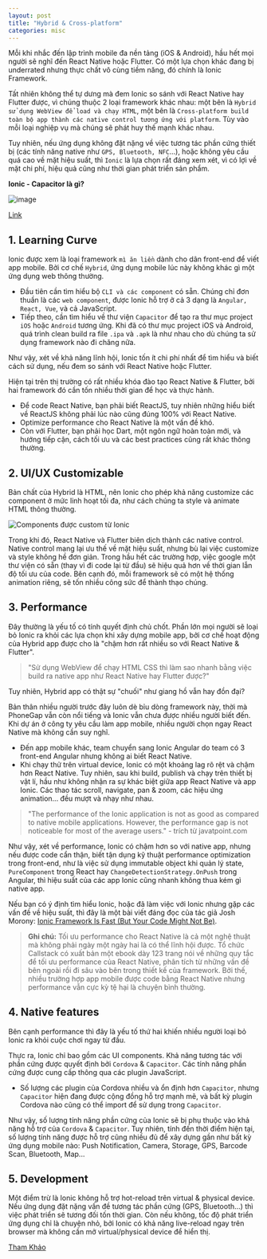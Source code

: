 ```yaml
---
layout: post
title: "Hybrid & Cross-platform"
categories: misc
---
```


Mỗi khi nhắc đến lập trình mobile đa nền tảng (iOS & Android), hầu hết mọi người sẽ nghĩ đến React Native hoặc Flutter. Có một lựa chọn khác đang bị underrated nhưng thực chất vô cùng tiềm năng, đó chính là Ionic Framework.

Tất nhiên không thể tự dưng mà đem Ionic so sánh với React Native hay Flutter được, vì chúng thuộc 2 loại framework khác nhau: một bên là `Hybrid sử dụng WebView để load và chạy HTML`, một bên là `Cross-platform build toàn bộ app thành các native control tương ứng với platform`. Tùy vào mỗi loại nghiệp vụ mà chúng sẽ phát huy thế mạnh khác nhau.

Tuy nhiên, nếu ứng dụng không đặt nặng về việc tương tác phần cứng thiết bị (các tính năng native như `GPS, Bluetooth, NFC`...), hoặc không yêu cầu quá cao về mặt hiệu suất, thì `Ionic` là lựa chọn rất đáng xem xét, vì có lợi về mặt chi phí, hiệu quả cũng như thời gian phát triển sản phẩm.

**Ionic - Capacitor là gì?**

![image](https://github.com/user-attachments/assets/fdc418ca-573c-4a37-8b32-c7ad5210735d)

[Link]()

## 1. Learning Curve

Ionic được xem là loại framework `mì ăn liền` dành cho dân front-end để viết app mobile. Bởi cơ chế `Hybrid`, ứng dụng mobile lúc này không khác gì một ứng dụng web thông thường.

- Đầu tiên cần tìm hiểu bộ `CLI và các component` có sẵn. Chúng chỉ đơn thuần là các `web component`, được Ionic hỗ trợ ở cả 3 dạng là `Angular, React, Vue`, và cả JavaScript.
- Tiếp theo, cần tìm hiểu về thư viện `Capacitor` để tạo ra thư mục project `iOS` hoặc `Android` tương ứng. Khi đã có thư mục project iOS và Android, quá trình clean build ra file `.ipa` và `.apk` là như nhau cho dù chúng ta sử dụng framework nào đi chăng nữa.

Như vậy, xét về khả năng lĩnh hội, Ionic tốn ít chi phí nhất để tìm hiểu và biết cách sử dụng, nếu đem so sánh với React Native hoặc Flutter.

Hiện tại trên thị trường có rất nhiều khóa đào tạo React Native & Flutter, bởi hai framework đó cần tốn nhiều thời gian để học và thực hành.

- Để code React Native, bạn phải biết ReactJS, tuy nhiên những hiểu biết về ReactJS không phải lúc nào cũng đúng 100% với React Native.
- Optimize performance cho React Native là một vấn đề khó.
- Còn với Flutter, bạn phải học Dart, một ngôn ngữ hoàn toàn mới, và hướng tiếp cận, cách tối ưu và các best practices cũng rất khác thông thường.

## 2. UI/UX Customizable

Bản chất của Hybrid là HTML, nên Ionic cho phép khả năng customize các component ở mức linh hoạt tối đa, như cách chúng ta style và animate HTML thông thường.

![Components được custom từ Ionic](full.gif)

Trong khi đó, React Native và Flutter biên dịch thành các native control. Native control mang lại ưu thế về mặt hiệu suất, nhưng bù lại việc customize và style không hề đơn giản. Trong hầu hết các trường hợp, việc google một thư viện có sẵn (thay vì đi code lại từ đầu) sẽ hiệu quả hơn về thời gian lẫn độ tối ưu của code. Bên cạnh đó, mỗi framework sẽ có một hệ thống animation riêng, sẽ tốn nhiều công sức để thành thạo chúng.

## 3. Performance

Đây thường là yếu tố có tính quyết định chủ chốt. Phần lớn mọi người sẽ loại bỏ Ionic ra khỏi các lựa chọn khi xây dựng mobile app, bởi cơ chế hoạt động của Hybrid app được cho là "chậm hơn rất nhiều so với React Native & Flutter".

> "Sử dụng WebView để chạy HTML CSS thì làm sao nhanh bằng việc build ra native app như React Native hay Flutter được?"

Tuy nhiên, Hybrid app có thật sự "chuối" như giang hồ vẫn hay đồn đại?

Bản thân nhiều người trước đây luôn dè bỉu dòng framework này, thời mà PhoneGap vẫn còn nổi tiếng và Ionic vẫn chưa được nhiều người biết đến. Khi dự án ở công ty yêu cầu làm app mobile, nhiều người chọn ngay React Native mà không cần suy nghĩ.

- Đến app mobile khác, team chuyển sang Ionic Angular do team có 3 front-end Angular nhưng không ai biết React Native.
- Khi chạy thử trên virtual device, Ionic có một khoảng lag rõ rệt và chậm hơn React Native. Tuy nhiên, sau khi build, publish và chạy trên thiết bị vật lí, hầu như không nhận ra sự khác biệt giữa app React Native và app Ionic. Các thao tác scroll, navigate, pan & zoom, các hiệu ứng animation... đều mượt và nhạy như nhau.

> "The performance of the Ionic application is not as good as compared to native mobile applications. However, the performance gap is not noticeable for most of the average users." - trích từ javatpoint.com

Như vậy, xét về performance, Ionic có chậm hơn so với native app, nhưng nếu được code cẩn thận, biết tận dụng kỹ thuật performance optimization trong front-end, như là việc sử dụng immutable object khi quản lý state, `PureComponent` trong React hay `ChangeDetectionStrategy.OnPush` trong Angular, thì hiệu suất của các app Ionic cũng nhanh không thua kém gì native app.

Nếu bạn có ý định tìm hiểu Ionic, hoặc đã làm việc với Ionic nhưng gặp các vấn đề về hiệu suất, thì đây là một bài viết đáng đọc của tác giả Josh Morony: [Ionic Framework Is Fast (But Your Code Might Not Be)](https://www.joshmorony.com/ionic-framework-is-fast-but-your-code-might-not-be/).

> **Ghi chú:** Tối ưu performance cho React Native là cả một nghệ thuật mà không phải ngày một ngày hai là có thể lĩnh hội được. Tổ chức Callstack có xuất bản một ebook dày 123 trang nói về những quy tắc để tối ưu performance của React Native, phân tích từ những vấn đề bên ngoài rồi đi sâu vào bên trong thiết kế của framework. Bởi thế, nhiều trường hợp app mobile được code bằng React Native nhưng performance vẫn cực kỳ tệ hại là chuyện bình thường.

## 4. Native features

Bên cạnh performance thì đây là yếu tố thứ hai khiến nhiều người loại bỏ Ionic ra khỏi cuộc chơi ngay từ đầu.

Thực ra, Ionic chỉ bao gồm các UI components. Khả năng tương tác với phần cứng được quyết định bởi `Cordova` & `Capacitor`. Các tính năng phần cứng được cung cấp thông qua các plugin JavaScript.

- Số lượng các plugin của Cordova nhiều và ổn định hơn `Capacitor`, nhưng `Capacitor` hiện đang được cộng đồng hỗ trợ mạnh mẽ, và bất kỳ plugin Cordova nào cũng có thể import để sử dụng trong `Capacitor`.

Như vậy, số lượng tính năng phần cứng của Ionic sẽ bị phụ thuộc vào khả năng hỗ trợ của `Cordova` & `Capacitor`. Tuy nhiên, tính đến thời điểm hiện tại, số lượng tính năng được hỗ trợ cũng nhiều đủ để xây dựng gần như bất kỳ ứng dụng mobile nào: Push Notification, Camera, Storage, GPS, Barcode Scan, Bluetooth, Map...

## 5. Development

Một điểm trừ là Ionic không hỗ trợ hot-reload trên virtual & physical device. Nếu ứng dụng đặt nặng vấn đề tương tác phần cứng (GPS, Bluetooth...) thì việc phát triển sẽ tương đối tốn thời gian. Còn nếu không, tốc độ phát triển ứng dụng chỉ là chuyện nhỏ, bởi Ionic có khả năng live-reload ngay trên browser mà không cần mở virtual/physical device để hiển thị.

[Tham Khảo](https://viblo.asia/p/ionic-ung-vien-bi-underrated-trong-lang-mobile-framework-LzD5d964KjY)
